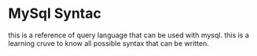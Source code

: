 # MySql Syntac
this is a reference of query language that can be used with mysql.
this is a learning cruve to know all possible syntax that can be written.
